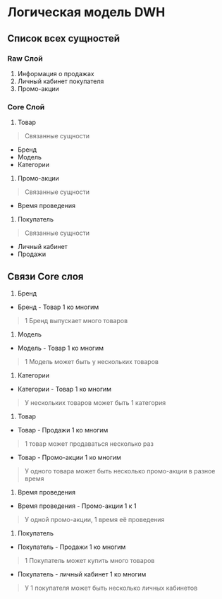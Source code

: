 # Логическая модель DWH

## Список всех сущностей

### Raw Слой
1. Информация о продажах
1. Личный кабинет покупателя
1. Промо-акции

### Core Слой
1. Товар
 > Связанные сущности
 - Бренд
 - Модель
 - Категории
1. Промо-акции
 > Связанные сущности
 - Время проведения
1. Покупатель
 > Связанные сущности
 - Личный кабинет
 - Продажи

 ## Связи Core слоя
1. Бренд
  - Бренд - Товар 1 ко многим
  > 1 Бренд выпускает много товаров
1. Модель
  - Модель - Товар 1 ко многим
  > 1 Модель может быть у нескольких товаров
1. Категории
  - Категории - Товар 1 ко многим
  > У нескольких товаров может быть 1 категория
1. Товар
  - Товар - Продажи 1 ко многим
  > 1 товар может продаваться несколько раз
  - Товар - Промо-акции 1 ко многим
  > У одного товара может быть несколько промо-акции в разное время
1. Время проведения
 - Время проведения - Промо-акции 1 к 1
 > У одной промо-акции, 1 время её проведения
1. Покупатель
 - Покупатель - Продажи 1 ко многим
 > 1 Покупатель может купить много товаров
 - Покупатель - личный кабинет 1 ко многим
 > У 1 покупателя может быть несколько личных кабинетов
